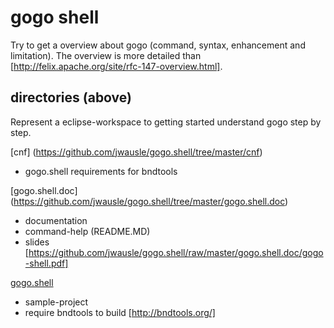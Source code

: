# gogo shell

Try to get a overview about gogo (command, syntax, enhancement and limitation). 
The overview is more detailed than [http://felix.apache.org/site/rfc-147-overview.html]. 

## directories (above)

Represent a eclipse-workspace to getting started understand gogo step by step.

[cnf] (https://github.com/jwausle/gogo.shell/tree/master/cnf)

- gogo.shell requirements for bndtools

[gogo.shell.doc] (https://github.com/jwausle/gogo.shell/tree/master/gogo.shell.doc)

- documentation 
- command-help (README.MD)
- slides [https://github.com/jwausle/gogo.shell/raw/master/gogo.shell.doc/gogo-shell.pdf]

[gogo.shell](https://github.com/jwausle/gogo.shell/tree/master/gogo.shell)

- sample-project 
- require bndtools to build [http://bndtools.org/]


